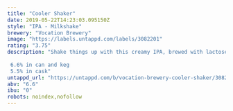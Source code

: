 ```yaml
---
title: "Cooler Shaker"
date: 2019-05-22T14:23:03.095150Z
style: "IPA - Milkshake"
brewery: "Vocation Brewery"
image: "https://labels.untappd.com/labels/3082201"
rating: "3.75"
description: "Shake things up with this creamy IPA, brewed with lactose for a full-bodied and milky texture. Passionfruit and Mamey Sapote balance the sweetness of the lactose and give this brew an exotic finish.  6.6% in can and keg 5.5% in cask"
untappd_url: "https://untappd.com/b/vocation-brewery-cooler-shaker/3082201"
abv: "6.6"
ibu: "0"
robots: noindex,nofollow
---
```

